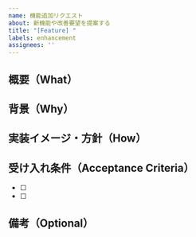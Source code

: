 ```yaml
---
name: 機能追加リクエスト
about: 新機能や改善要望を提案する
title: "[Feature] "
labels: enhancement
assignees: ''
---
```


## 概要（What）

<!-- どんな機能を追加したいか -->

## 背景（Why）

<!-- なぜその機能が必要なのか、どんな課題を解決するのか -->

## 実装イメージ・方針（How）

<!-- 実装方法の提案や使用してほしい技術などがあれば -->

## 受け入れ条件（Acceptance Criteria）

- [ ] 
- [ ] 

## 備考（Optional）

<!-- 関連資料、他Issueとの関連、参考リンクなど -->